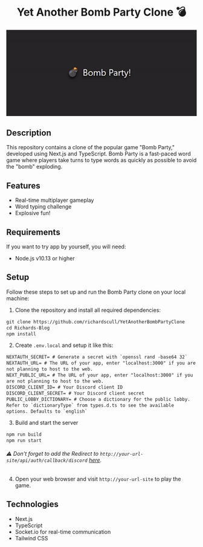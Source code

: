 <h1 align="center">Yet Another Bomb Party Clone 💣</h1>
<p align="center">
<img src="./preview/bombparty.gif" alt="Bomb Party Preview">
</p>

## Description

This repository contains a clone of the popular game "Bomb Party," developed using Next.js and TypeScript. Bomb Party is a fast-paced word game where players take turns to type words as quickly as possible to avoid the "bomb" exploding.

## Features

- Real-time multiplayer gameplay
- Word typing challenge
- Explosive fun!

## Requirements

If you want to try app by yourself, you will need:

- Node.js v10.13 or higher

## Setup

Follow these steps to set up and run the Bomb Party clone on your local machine:

1. Clone the repository and install all required dependencies:

```shell
git clone https://github.com/richardscull/YetAnotherBombPartyClone
cd Richards-Blog
npm install
```

2. Create `.env.local` and setup it like this:

```env
NEXTAUTH_SECRET= # Generate a secret with `openssl rand -base64 32`
NEXTAUTH_URL= # The URL of your app, enter "localhost:3000" if you are not planning to host to the web.
NEXT_PUBLIC_URL= # The URL of your app, enter "localhost:3000" if you are not planning to host to the web.
DISCORD_CLIENT_ID= # Your Discord client ID
DISCORD_CLIENT_SECRET= # Your Discord client secret
PUBLIC_LOBBY_DICTIONARY= # Choose a dictionary for the public lobby. Refer to `dictionaryType` from types.d.ts to see the available options. Defaults to `english`
```

3. Build and start the server

```shell
npm run build
npm run start
```

###### ⚠️ Don't forget to add the Redirect to `http://your-url-site/api/auth/callback/discord` [here](https://discord.com/developers/applications).

4. Open your web browser and visit `http://your-url-site` to play the game.

## Technologies

- Next.js
- TypeScript
- Socket.io for real-time communication
- Tailwind CSS
